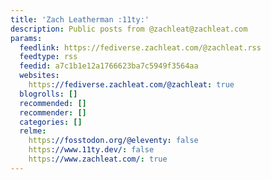 ```yaml
---
title: 'Zach Leatherman :11ty:'
description: Public posts from @zachleat@zachleat.com
params:
  feedlink: https://fediverse.zachleat.com/@zachleat.rss
  feedtype: rss
  feedid: a7c1b1e12a1766623ba7c5949f3564aa
  websites:
    https://fediverse.zachleat.com/@zachleat: true
  blogrolls: []
  recommended: []
  recommender: []
  categories: []
  relme:
    https://fosstodon.org/@eleventy: false
    https://www.11ty.dev/: false
    https://www.zachleat.com/: true
---
```

